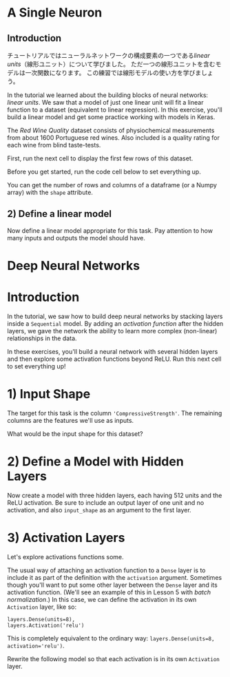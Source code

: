 # A Single Neuron

## Introduction

チュートリアルではニューラルネットワークの構成要素の一つである*linear units*（線形ユニット）について学びました。
ただ一つの線形ユニットを含むモデルは一次関数になります。
この練習では線形モデルの使い方を学びましょう。

In the tutorial we learned about the building blocks of neural networks: *linear units*. We saw that a model of just one linear unit will fit a linear function to a dataset (equivalent to linear regression). In this exercise, you'll build a linear model and get some practice working with models in Keras.

The *Red Wine Quality* dataset consists of physiochemical measurements from about 1600 Portuguese red wines.  Also included is a quality rating for each wine from blind taste-tests. 

First, run the next cell to display the first few rows of this dataset.

Before you get started, run the code cell below to set everything up.

You can get the number of rows and columns of a dataframe (or a Numpy array) with the `shape` attribute.

## 2) Define a linear model

Now define a linear model appropriate for this task. Pay attention to how many inputs and outputs the model should have.

# Deep Neural Networks

# Introduction #

In the tutorial, we saw how to build deep neural networks by stacking layers inside a `Sequential` model. By adding an *activation function* after the hidden layers, we gave the network the ability to learn more complex (non-linear) relationships in the data.

In these exercises, you'll build a neural network with several hidden layers and then explore some activation functions beyond ReLU. Run this next cell to set everything up!

# 1) Input Shape #

The target for this task is the column `'CompressiveStrength'`. The remaining columns are the features we'll use as inputs.

What would be the input shape for this dataset?

# 2) Define a Model with Hidden Layers #

Now create a model with three hidden layers, each having 512 units and the ReLU activation.  Be sure to include an output layer of one unit and no activation, and also `input_shape` as an argument to the first layer.

# 3) Activation Layers #

Let's explore activations functions some.

The usual way of attaching an activation function to a `Dense` layer is to include it as part of the definition with the `activation` argument. Sometimes though you'll want to put some other layer between the `Dense` layer and its activation function. (We'll see an example of this in Lesson 5 with *batch normalization*.) In this case, we can define the activation in its own `Activation` layer, like so:

```
layers.Dense(units=8),
layers.Activation('relu')
```

This is completely equivalent to the ordinary way: `layers.Dense(units=8, activation='relu')`.

Rewrite the following model so that each activation is in its own `Activation` layer.